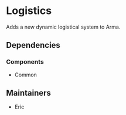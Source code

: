 # Logistics
Adds a new dynamic logistical system to Arma.

## Dependencies
### Components
- Common

## Maintainers
- Eric